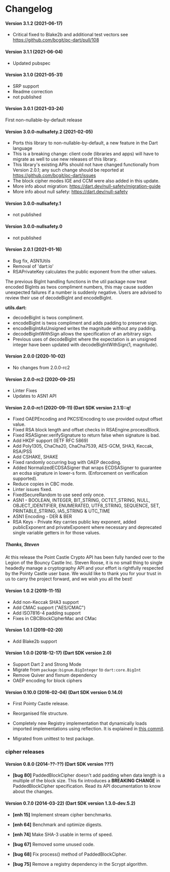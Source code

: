 Changelog
=========

#### Version 3.1.2 (2021-06-17)

* Critical fixed to Blake2b and additional test vectors see https://github.com/bcgit/pc-dart/pull/108

#### Version 3.1.1 (2021-06-04)

* Updated pubspec

#### Version 3.1.0 (2021-05-31)

* SRP support
* Readme correction
* not published

#### Version 3.0.1 (2021-03-24)

First non-nullable-by-default release

#### Version 3.0.0-nullsafety.2 (2021-02-05)

* Ports this library to non-nullable-by-default, a new feature in the Dart language
* This is a breaking change: client code (libraries and apps) will have to migrate as well to use new releases of this
  library.
* This library's existing APIs should not have changed functionally from Version 2.0.1; any such change should be
  reported at https://github.com/bcgit/pc-dart/issues
* The block cipher modes IGE and CCM were also added in this update.
* More info about migration: https://dart.dev/null-safety/migration-guide
* More info about null safety: https://dart.dev/null-safety

#### Version 3.0.0-nullsafety.1

* not published

#### Version 3.0.0-nullsafety.0

* not published

#### Version 2.0.1 (2021-01-16)

* Bug fix, ASN1Utils
* Removal of 'dart:io'
* RSAPrivateKey calculates the public exponent from the other values.

The previous BigInt handling functions in the util package now treat encoded BigInts as twos compliment numbers, this
may cause sudden unexpected failures if a number is suddenly negative. Users are advised to review their use of
decodeBigInt and encodeBigInt.

**utils.dart:**
- decodeBigInt is twos compliment.
- encodeBigInt is twos compliment and adds padding to preserve sign.
- encodeBigIntAsUnsigned writes the magnitude without any padding.
- decodeBigIntWithSign allows the specification of an arbitrary sign.
- Previous uses of decodeBigInt where the expectation is an unsigned integer have been updated with
  decodeBigIntWithSign(1, magnitude).

#### Version 2.0.0 (2020-10-02)

* No changes from 2.0.0-rc2

#### Version 2.0.0-rc2 (2020-09-25)

* Linter Fixes
* Updates to ASN1 API

#### Version 2.0.0-rc1 (2020-09-11) (Dart SDK version 2.1.1)::q!

* Fixed OAEPEncoding and PKCS1Encoding to use provided output offset value.
* Fixed RSA block length and offset checks in RSAEngine.processBlock.
* Fixed RSASigner.verifySignature to return false when signature is bad.
* Add HKDF support (IETF RFC 5869)
* Add Poly1305, ChaCha20, ChaCha7539, AES-GCM, SHA3, Keccak, RSA/PSS
* Add CSHAKE, SHAKE
* Fixed randomly occurring bug with OAEP decoding.
* Added NormalizedECDSASigner that wraps ECDSASigner to guarantee an ecdsa signature in lower-s form. (Enforcement on verification supported).
* Reduce copies in CBC mode.
* Linter issues fixed.
* FixedSecureRandom to use seed only once.
* ASN1 - BOOLEAN, INTEGER, BIT_STRING, OCTET_STRING, NULL, OBJECT_IDENTIFIER, 
  ENUMERATED, UTF8_STRING, SEQUENCE, SET, PRINTABLE_STRING, IA5_STRING & UTC_TIME
* ASN1 Encoding - DER & BER
* RSA Keys - Private Key carries public key exponent, added publicExponent and privateExponent where necessary
  and deprecated single variable getters in for those values.

##### Thanks, Steven
 At this release the Point Castle Crypto API has been fully handed over to the 
 Legion of the Bouncy Castle Inc. Steven Roose, it is no small thing to single headedly 
 manage a cryptography API and your effort is rightfully respected by the Pointy Castle user 
 base. We would like to thank you for your trust in us to carry the project forward, and we
 wish you all the best!
  
  
#### Version 1.0.2 (2019-11-15)

* Add non-Keccak SHA3 support
* Add CMAC support ("AES/CMAC")
* Add ISO7816-4 padding support
* Fixes in CBCBlockCipherMac and CMac

#### Version 1.0.1 (2019-02-20)

* Add Blake2b support

#### Version 1.0.0 (2018-12-17) (Dart SDK version 2.0)

* Support Dart 2 and Strong Mode
* Migrate from `package:bignum.BigInteger` to `dart:core.BigInt`
* Remove Quiver and fixnum dependency
* OAEP encoding for block ciphers


#### Version 0.10.0 (2016-02-04) (Dart SDK version 0.14.0)

* First Pointy Castle release.

* Reorganised file structure.

* Completely new Registry implementation that dynamically loads imported implementations using reflection.
  It is explained in [this commit](https://github.com/PointyCastle/pointycastle/commit/2da75e5a8d7bdbf95d08329add9f13b9070b75d4).

* Migrated from unittest to test package.


### cipher releases

#### Version 0.8.0 (2014-??-??) (Dart SDK version ???)

* **[bug 80]** PaddedBlockCipher doesn't add padding when data length is a multiple of the block 
                size. This fix introduces a **BREAKING CHANGE** in PaddedBlockCipher specification.
                Read its API documentation to know about the changes.


#### Version 0.7.0 (2014-03-22) (Dart SDK version 1.3.0-dev.5.2)

* **[enh 15]** Implement stream cipher benchmarks.
* **[enh 64]** Benchmark and optimize digests.
* **[enh 74]** Make SHA-3 usable in terms of speed.

* **[bug 67]** Removed some unused code.
* **[bug 68]** Fix process() method of PaddedBlockCipher.
* **[bug 75]** Remove a registry dependency in the Scrypt algorithm.
